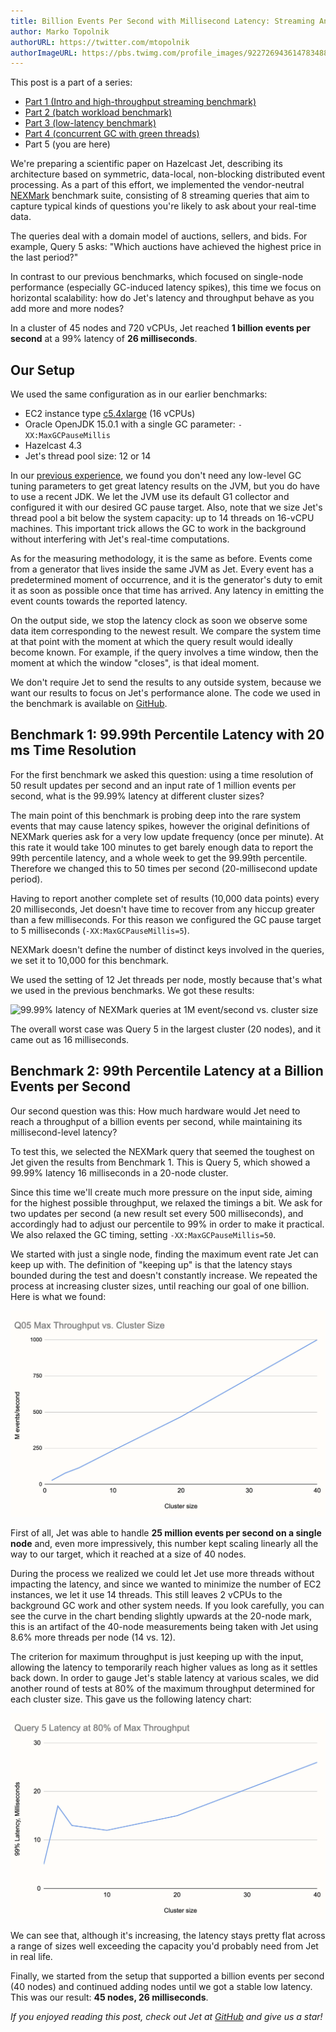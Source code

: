 ```yaml
---
title: Billion Events Per Second with Millisecond Latency: Streaming Analytics at Giga-Scale
author: Marko Topolnik
authorURL: https://twitter.com/mtopolnik
authorImageURL: https://pbs.twimg.com/profile_images/922726943614783488/Pb5DDGWF_400x400.jpg
---
```


This post is a part of a series:

- [Part 1 (Intro and high-throughput streaming
  benchmark)](/blog/2020/06/09/jdk-gc-benchmarks-part1)
- [Part 2 (batch workload benchmark)](/blog/2020/06/09/jdk-gc-benchmarks-part2)
- [Part 3 (low-latency benchmark)](/blog/2020/06/23/jdk-gc-benchmarks-rematch)
- [Part 4 (concurrent GC with green threads)](/blog/2020/08/05/gc-tuning-for-jet)
- Part 5 (you are here)

We're preparing a scientific paper on Hazelcast Jet, describing its
architecture based on symmetric, data-local, non-blocking distributed
event processing. As a part of this effort, we implemented the
vendor-neutral [NEXMark](http://datalab.cs.pdx.edu/niagara/NEXMark/)
benchmark suite, consisting of 8 streaming queries that aim to capture
typical kinds of questions you're likely to ask about your real-time
data.

The queries deal with a domain model of auctions, sellers, and bids. For
example, Query 5 asks: "Which auctions have achieved the highest price
in the last period?"

In contrast to our previous benchmarks, which focused on single-node
performance (especially GC-induced latency spikes), this time we focus
on horizontal scalability: how do Jet's latency and throughput behave as
you add more and more nodes?

In a cluster of 45 nodes and 720 vCPUs, Jet reached **1 billion
events per second** at a 99% latency of **26 milliseconds**.

## Our Setup

We used the same configuration as in our earlier benchmarks:

- EC2 instance type
  [c5.4xlarge](https://aws.amazon.com/ec2/instance-types/c5/) (16 vCPUs)
- Oracle OpenJDK 15.0.1 with a single GC parameter:
  `-XX:MaxGCPauseMillis`
- Hazelcast 4.3
- Jet's thread pool size: 12 or 14

In our [previous experience](/blog/2020/08/05/gc-tuning-for-jet), we
found you don't need any low-level GC tuning parameters to get great
latency results on the JVM, but you do have to use a recent JDK. We let
the JVM use its default G1 collector and configured it with our desired
GC pause target. Also, note that we size Jet's thread pool a bit below
the system capacity: up to 14 threads on 16-vCPU machines. This
important trick allows the GC to work in the background without
interfering with Jet's real-time computations.

As for the measuring methodology, it is the same as before. Events come
from a generator that lives inside the same JVM as Jet. Every event has
a predetermined moment of occurrence, and it is the generator's duty to
emit it as soon as possible once that time has arrived. Any latency in
emitting the event counts towards the reported latency.

On the output side, we stop the latency clock as soon we observe some
data item corresponding to the newest result. We compare the system time
at that point with the moment at which the query result would ideally
become known. For example, if the query involves a time window, then
the moment at which the window "closes", is that ideal moment.

We don't require Jet to send the results to any outside system, because
we want our results to focus on Jet's performance alone. The code we
used in the benchmark is available on
[GitHub](https://github.com/hazelcast/big-data-benchmark/tree/master/nexmark-jet/src/main/java/com/hazelcast/jet/benchmark/nexmark).

## Benchmark 1: 99.99th Percentile Latency with 20 ms Time Resolution

For the first benchmark we asked this question: using a time resolution
of 50 result updates per second and an input rate of 1 million events
per second, what is the 99.99% latency at different cluster sizes?

The main point of this benchmark is probing deep into the rare system
events that may cause latency spikes, however the original definitions
of NEXMark queries ask for a very low update frequency (once per
minute). At this rate it would take 100 minutes to get barely enough
data to report the 99th percentile latency, and a whole week to get the
99.99th percentile. Therefore we changed this to 50 times per second
(20-millisecond update period).

Having to report another complete set of results (10,000 data points)
every 20 milliseconds, Jet doesn't have time to recover from any hiccup
greater than a few milliseconds. For this reason we configured the GC
pause target to 5 milliseconds (`-XX:MaxGCPauseMillis=5`).

NEXMark doesn't define the number of distinct keys involved in the
queries, we set it to 10,000 for this benchmark.

We used the setting of 12 Jet threads per node, mostly because that's
what we used in the previous benchmarks. We got these results:

![99.99% latency of NEXMark queries at 1M event/second vs. cluster
size](assets/2021-03-17-latency-vs-scaling.png)

The overall worst case was Query 5 in the largest cluster (20 nodes),
and it came out as 16 milliseconds.

## Benchmark 2: 99th Percentile Latency at a Billion Events per Second

Our second question was this: How much hardware would Jet need to reach
a throughput of a billion events per second, while maintaining its
millisecond-level latency?

To test this, we selected the NEXMark query that seemed the toughest on
Jet given the results from Benchmark 1. This is Query 5, which showed
a 99.99% latency 16 milliseconds in a 20-node cluster.

Since this time we'll create much more pressure on the input side,
aiming for the highest possible throughput, we relaxed the timings a
bit. We ask for two updates per second (a new result set every 500
milliseconds), and accordingly had to adjust our percentile to 99% in
order to make it practical. We also relaxed the GC timing, setting
`-XX:MaxGCPauseMillis=50`.

We started with just a single node, finding the maximum event rate Jet
can keep up with. The definition of "keeping up" is that the latency
stays bounded during the test and doesn't constantly increase. We
repeated the process at increasing cluster sizes, until reaching our
goal of one billion. Here is what we found:

![Query 5 throughput vs. threads used](assets/2021-03-17-query5-thruput.png)

First of all, Jet was able to handle **25 million events per second on a
single node** and, even more impressively, this number kept scaling
linearly all the way to our target, which it reached at a size of 40
nodes.

During the process we realized we could let Jet use more threads without
impacting the latency, and since we wanted to minimize the number of EC2
instances, we let it use 14 threads. This still leaves 2 vCPUs to the
background GC work and other system needs. If you look carefully, you
can see the curve in the chart bending slightly upwards at the 20-node
mark, this is an artifact of the 40-node measurements being taken with
Jet using 8.6% more threads per node (14 vs. 12).

The criterion for maximum throughput is just keeping up with the input,
allowing the latency to temporarily reach higher values as long as it
settles back down. In order to gauge Jet's stable latency at various
scales, we did another round of tests at 80% of the maximum throughput
determined for each cluster size. This gave us the following latency
chart:

![Jet throughput vs. threads used](assets/2021-03-17-query5-latency.png)

We can see that, although it's increasing, the latency stays pretty flat
across a range of sizes well exceeding the capacity you'd probably need
from Jet in real life.

Finally, we started from the setup that supported a billion events per
second (40 nodes) and continued adding nodes until we got a stable low
latency. This was our result: **45 nodes, 26 milliseconds**.

_If you enjoyed reading this post, check out Jet at
[GitHub](https://github.com/hazelcast/hazelcast-jet) and give us a
star!_
